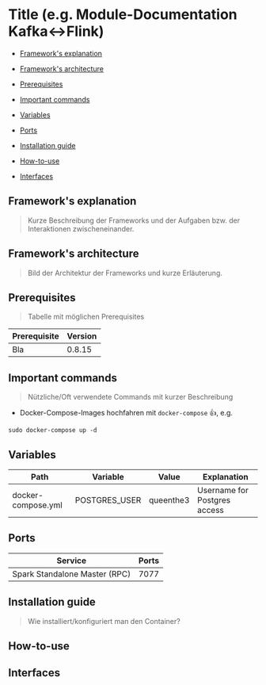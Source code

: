 # Title (e.g. Module-Documentation Kafka<->Flink)

* [Framework's explanation](#frameworks-explanation)

* [Framework's architecture](#frameworks-architecture)

* [Prerequisites](#prerequisites)

* [Important commands](#important-commands)

* [Variables](#variables)

* [Ports](#ports)

* [Installation guide](#installation-guide)

* [How-to-use](##how\-to\-use)

* [Interfaces](#interfaces)




## <a name="frameworks-explanation"></a> Framework's explanation 

> Kurze Beschreibung der Frameworks und der Aufgaben bzw. der Interaktionen zwischeneinander.

## <a name="frameworks-architecture"></a> Framework's architecture

> Bild der Architektur der Frameworks und kurze Erläuterung.

## Prerequisites

> Tabelle mit möglichen Prerequisites

Prerequisite | Version 
------------ | -------
Bla | 0.8.15

## Important commands

> Nützliche/Oft verwendete Commands mit kurzer Beschreibung

- Docker-Compose-Images hochfahren mit `docker-compose` :+1:, e.g.
```shell
sudo docker-compose up -d
```
## Variables  

Path | Variable | Value | Explanation 
---- | -------- | -------- | -----------
docker-compose.yml | POSTGRES_USER | queenthe3 | Username for Postgres access

## Ports

Service | Ports 
--- | ---
Spark Standalone Master (RPC) | 7077 

## Installation guide

> Wie installiert/konfiguriert man den Container?

## How-to-use

## Interfaces

